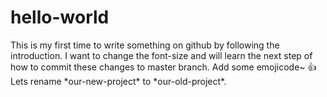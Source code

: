 # hello-world
  This is my first time to write something on github by following the introduction. I want to change the font-size and will learn the next step of how to commit these changes to master branch.
  Add some emojicode~ :+1: 
  Lets rename \*our-new-project\* to \*our-old-project\*.
